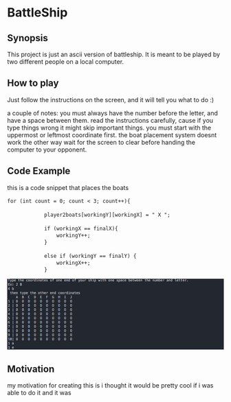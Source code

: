 # BattleShip

## Synopsis

This project is just an ascii version of battleship. It is meant to be played by two different people on a local computer.

## How to play

Just follow the instructions on the screen, and it will tell you what to do :)

a couple of notes: you must always have the number before the letter, and have a space between them.
read the instructions carefully, cause if you type things wrong it might skip important things.
you must start with the uppermost or leftmost coordinate first. the boat placement system doesnt work the other way
wait for the screen to clear before handing the computer to your opponent.

## Code Example
this is a code snippet that places the boats

	for (int count = 0; count < 3; count++){
				
				player2boats[workingY][workingX] = " X ";
				
				if (workingX == finalX){
					workingY++;
				}
				 
				else if (workingY == finalY) {
					workingX++;
				}
        
![placing the boats](Bloop.png)
	
## Motivation       

my motivation for creating this is i thought it would be pretty cool if i was able to do it and it was

